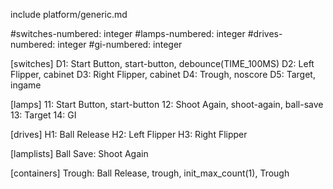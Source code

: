 
include platform/generic.md

#switches-numbered: integer
#lamps-numbered: integer
#drives-numbered: integer
#gi-numbered: integer

[switches]
D1: Start Button, start-button, debounce(TIME_100MS)
D2: Left Flipper, cabinet
D3: Right Flipper, cabinet
D4: Trough, noscore
D5: Target, ingame

[lamps]
11: Start Button, start-button
12: Shoot Again, shoot-again, ball-save
13: Target
14: GI

[drives]
H1: Ball Release
H2: Left Flipper
H3: Right Flipper

[lamplists]
Ball Save: Shoot Again

[containers]
Trough: Ball Release, trough, init_max_count(1), Trough
